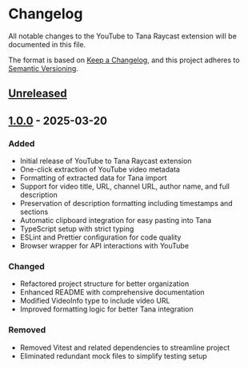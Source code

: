 # Changelog

All notable changes to the YouTube to Tana Raycast extension will be documented in this file.

The format is based on [Keep a Changelog](https://keepachangelog.com/en/1.0.0/),
and this project adheres to [Semantic Versioning](https://semver.org/spec/v2.0.0.html).

## [Unreleased]

## [1.0.0] - 2025-03-20

### Added
- Initial release of YouTube to Tana Raycast extension
- One-click extraction of YouTube video metadata
- Formatting of extracted data for Tana import
- Support for video title, URL, channel URL, author name, and full description
- Preservation of description formatting including timestamps and sections
- Automatic clipboard integration for easy pasting into Tana
- TypeScript setup with strict typing
- ESLint and Prettier configuration for code quality
- Browser wrapper for API interactions with YouTube

### Changed
- Refactored project structure for better organization
- Enhanced README with comprehensive documentation
- Modified VideoInfo type to include video URL
- Improved formatting logic for better Tana integration

### Removed
- Removed Vitest and related dependencies to streamline project
- Eliminated redundant mock files to simplify testing setup

[Unreleased]: https://github.com/lisaross/Youtube2Tana/compare/v1.0.0...HEAD
[1.0.0]: https://github.com/lisaross/Youtube2Tana/releases/tag/v1.0.0 